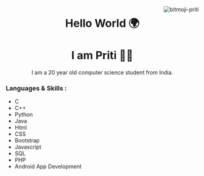 <img align="right" src="https://i.ibb.co/KsWjkZN/bitmoji-priti.png" alt="bitmoji-priti" border="0"></a>
<h1 align="center">Hello World 🌍</h1>
<h1 align="center">I am Priti  👩‍💻 </h1>
<p align="center">I am a 20 year old computer science student from India. </p>
<h3> Languages & Skills : </h3>
<ul>
<li>C</li>
<li>C++</li>
<li>Python</li>
<li>Java</li>
<li>Html</li>
<li>CSS</li>
<li>Bootstrap</li>
<li>Javascript</li>
<!--<li>Jquery</li>-->
<li>SQL</li>  
<li>PHP</li>
<li>Android App Development</li>
</ul>
